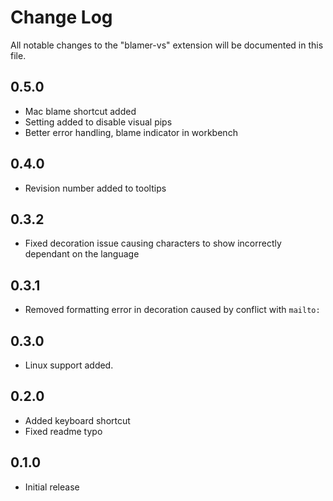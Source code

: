 # Change Log
All notable changes to the "blamer-vs" extension will be documented in this file.

## 0.5.0
- Mac blame shortcut added
- Setting added to disable visual pips
- Better error handling, blame indicator in workbench

## 0.4.0
- Revision number added to tooltips

## 0.3.2
- Fixed decoration issue causing characters to show incorrectly dependant on the language

## 0.3.1
- Removed formatting error in decoration caused by conflict with `mailto:`

## 0.3.0
- Linux support added.

## 0.2.0
- Added keyboard shortcut
- Fixed readme typo

## 0.1.0
- Initial release
